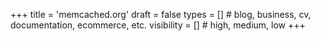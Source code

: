 +++
title = 'memcached.org'
draft = false
types = []        # blog, business, cv, documentation, ecommerce, etc. 
visibility = []   # high, medium, low
+++
